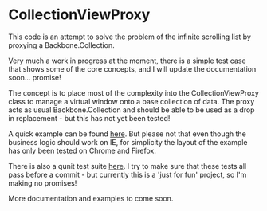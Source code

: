 # CollectionViewProxy

This code is an attempt to solve the problem of the infinite scrolling list by proxying a Backbone.Collection.

Very much a work in progress at the moment, there is a simple test case that shows some of the core concepts, and I will update the documentation soon... promise!

The concept is to place most of the complexity into the CollectionViewProxy class to manage a virtual window onto a base collection of data.  The proxy acts as usual Backbone.Collection and should be able to be used as a drop in replacement - but this has not yet been tested!

A quick example can be found [here](http://m5p3nc3r.github.io/backbone.cvp/examples/simple.html).  But please not that even though the business logic should work on IE, for simplicity the layout of the example has only been tested on Chrome and Firefox.

There is also a qunit test suite [here](http://m5p3nc3r.github.io/backbone.cvp/tests).  I try to make sure that these tests all pass before a commit - but currently this is a 'just for fun' project, so I'm making no promises!

More documentation and examples to come soon.